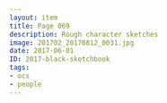 ```yaml
---
layout: item
title: Page 069
description: Rough character sketches
image: 201702_20170812_0031.jpg
date: 2017-06-01
ID: 2017-black-sketchbook
tags: 
- ocs 
- people
---
```

